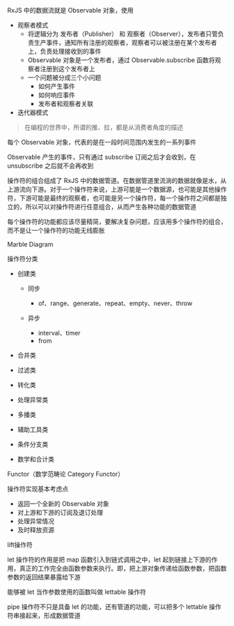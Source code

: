 RxJS 中的数据流就是 Observable 对象，使用

- 观察者模式
  - 将逻辑分为 发布者（Publisher） 和 观察者（Observer），发布者只管负责生产事件，通知所有注册的观察者，观察者可以被注册在某个发布者上，负责处理接收到的事件
  - Observable 对象是一个发布者，通过 Observable.subscribe 函数将观察者注册到这个发布者上
  - 一个问题被分成三个小问题
    - 如何产生事件
    - 如何响应事件
    - 发布者和观察者关联
- 迭代器模式

> 在编程的世界中，所谓的推、拉，都是从消费者角度的描述

每个 Observable 对象，代表的是在一段时间范围内发生的一系列事件



Observable 产生的事件，只有通过 subscribe 订阅之后才会收到，在 unsubscribe 之后就不会再收到



操作符的组合组成了 RxJS 中的数据管道。在数据管道里流淌的数据就像是水，从上游流向下游。对于一个操作符来说，上游可能是一个数据源，也可能是其他操作符，下游可能是最终的观察者，也可能是另一个操作符，每一个操作符之间都是独立的，所以可以对操作符进行任意组合，从而产生各种功能的数据管道

每个操作符的功能都应该尽量精简，要解决复杂问题，应该用多个操作符的组合，而不是让一个操作符的功能无线膨胀



Marble Diagram

操作符分类

- 创建类
  - 同步
    - of、range、generate、repeat、empty、never、throw

  - 异步
    - interval、timer
    - from

- 合并类
- 过滤类
- 转化类
- 处理异常类
- 多播类
- 辅助工具类
- 条件分支类
- 数学和合计类

Functor（数学范畴论 Category Functor）



操作符实现基本考虑点

- 返回一个全新的 Observable 对象
- 对上游和下游的订阅及退订处理
- 处理异常情况
- 及时释放资源



lift操作符



let 操作符的作用是把 map 函数引入到链式调用之中，let 起到链接上下游的作用，真正的工作完全由函数参数来执行。即，把上游对象传递给函数参数，把函数参数的返回结果暴露给下游

能够被 let 当作参数使用的函数叫做 lettable 操作符



pipe 操作符不只是具备 let 的功能，还有管道的功能，可以把多个 lettable 操作符串接起来，形成数据管道